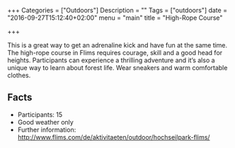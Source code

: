 +++
Categories = ["Outdoors"]
Description = ""
Tags = ["outdoors"]
date = "2016-09-27T15:12:40+02:00"
menu = "main"
title = "High-Rope Course"

+++

This is a great way to get an adrenaline kick and have fun at the same time. The high-rope course in Flims requires courage, skill and a good head for heights. Participants can experience a thrilling adventure and it’s also a unique way to learn about forest life. Wear sneakers and warm comfortable clothes.

## Facts
* Participants: 15
* Good weather only
* Further information: http://www.flims.com/de/aktivitaeten/outdoor/hochseilpark-flims/

